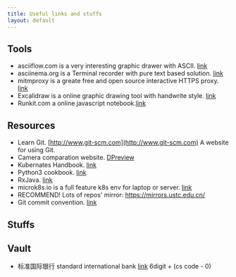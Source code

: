 ```yaml
---
title: Useful links and stuffs
layout: default
---
```


## Tools
+ asciiflow.com is a very interesting graphic drawer with ASCII. [link](https://asciiflow.com)
+ asciinema.org is a Terminal recorder with pure text based solution. [link](https://asciinema.org)
+ mitmproxy is a greate free and open source interactive HTTPS proxy. [link](https://mitmproxy.org)
+ Excalidraw is a online graphic drawing tool with handwrite style. [link](https://excalidraw.com)
+ Runkit.com a online javascript notebook.[link](http://runkit.com)

## Resources
+ Learn Git. [http://www.git-scm.com](http://www.git-scm.com) A website for using Git.
+ Camera comparation website. [DPreview](http://www.dpreview.com) 
+ Kubernates Handbook. [link](https://jimmysong.io/kubernetes-handbook/)
+ Python3 cookbook. [link](http://python3-cookbook.readthedocs.io/zh_CN/latest/)
+ RxJava. [link](http://gank.io/post/560e15be2dca930e00da1083#toc_1)
+ microk8s.io is a full feature k8s env for laptop or server. [link](https://microk8s.io)
+ RECOMMEND! Lots of repos' mirror: https://mirrors.ustc.edu.cn/
+ Git commit convention. [link](https://www.conventionalcommits.org)


## Stuffs


## Vault
+ 标准国际银行 standard international bank [link](https://ebank.standardintbank.com) 6digit + (cs code - 0)

